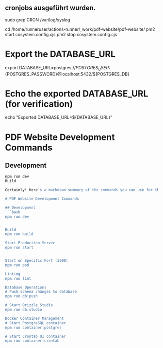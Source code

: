 ## cronjobs ausgeführt wurden.
sudo grep CRON /var/log/syslog


cd /home/runneruser/actions-runner/_work/pdf-website/pdf-website/
pm2 start cosystem.config.cjs
pm2 stop cosystem.config.cjs


# Export the DATABASE_URL
export DATABASE_URL=postgres://${POSTGRES_USER}:${POSTGRES_PASSWORD}@localhost:5432/${POSTGRES_DB}

# Echo the exported DATABASE_URL (for verification)
echo "Exported DATABASE_URL=${DATABASE_URL}"

# PDF Website Development Commands

## Development
```bash
npm run dev
Build

Certainly! Here's a markdown summary of the commands you can use for the pdf-website project:

# PDF Website Development Commands

## Development
```bash
npm run dev


Build
npm run build

Start Production Server
npm run start


Start on Specific Port (3000)
npm run pod

Linting
npm run lint

Database Operations
# Push schema changes to database
npm run db:push

# Start Drizzle Studio
npm run db:studio

Docker Container Management
# Start PostgreSQL container
npm run container:postgres

# Start Crontab UI container
npm run container:crontab
